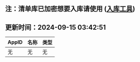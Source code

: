 ## 注：清单库已加密想要入库请使用 ([入库工具](https://github.com/BlankTMing/ManifestAutoUpdate/releases))

## 更新时间：2024-09-15 03:42:51
| AppID | 名称 | 类型  |
| :-------------------- | :----------------------------- | :----------- |
| 无 | 无 | 无 |
